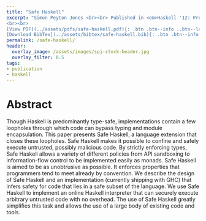 ```yaml
---
title: "Safe Haskell"
excerpt: "Simon Peyton Jones <br><br> Published in <em>Haskell '12: Proceedings of the Fifth ACM SIGPLAN Symposium on Haskell</em> by ACM
<br><br>
[View PDF](../assets/pdfs/safe-haskell.pdf){: .btn .btn--info ..btn--large}
[Download BibTex](../assets/bibtex/safe-haskell.bib){: .btn .btn--info ..btn--large}"
permalink: /safe-haskell/
header:
  overlay_image: /assets/images/spj-stock-header.jpg
  overlay_filter: 0.5
tags:
- publication
- haskell
---
```


# Abstract

Though Haskell is predominantly type-safe, implementations contain a few loopholes through which code can bypass typing and module encapsulation. This paper presents Safe Haskell, a language extension that closes these loopholes. Safe Haskell makes it possible to confine and safely execute untrusted, possibly malicious code. By strictly enforcing types, Safe Haskell allows a variety of different policies from API sandboxing to information-flow control to be implemented easily as monads. Safe Haskell is aimed to be as unobtrusive as possible. It enforces properties that programmers tend to meet already by convention. We describe the design of Safe Haskell and an implementation (currently shipping with GHC) that infers safety for code that lies in a safe subset of the language. We use Safe Haskell to implement an online Haskell interpreter that can securely execute arbitrary untrusted code with no overhead. The use of Safe Haskell greatly simplifies this task and allows the use of a large body of existing code and tools.
